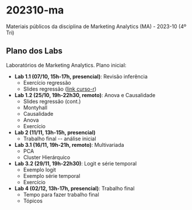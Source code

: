 # 202310-ma

Materiais públicos da disciplina de Marketing Analytics (MA) - 2023-10 (4º Tri)

## Plano dos Labs

Laboratórios de Marketing Analytics. Plano inicial:

- **Lab 1.1 (07/10, 15h-17h, presencial)**: Revisão inferência
  - Exercício regressão
  - Slides regressão ([link curso-r](https://curso-r.github.io/main-regressao-linear/slides/02-intro-regressao-linear.html#1))
- **Lab 1.2 (25/10, 19h-22h30, remoto)**: Anova e Causalidade
  - Slides regressão (cont.)
  - Montyhall
  - Causalidade
  - Anova
  - Exercício
- **Lab 2 (11/11, 13h-15h, presencial)**
  - Trabalho final -- análise inicial
- **Lab 3.1 (16/11, 19h-21h, remoto)**: Multivariada
  - PCA
  - Cluster Hierárquico
- **Lab 3.2 (29/11, 19h-22h30)**: Logit e série temporal
  - Exemplo logit
  - Exemplo série temporal
  - Exercício
- **Lab 4 (02/12, 13h-17h, presencial)**: Trabalho final
  - Tempo para fazer trabalho final
  - Tópicos

